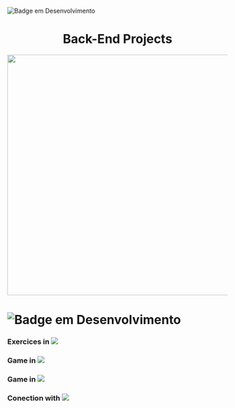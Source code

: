 ![Badge em Desenvolvimento](http://img.shields.io/static/v1?label=STATUS&message=EM%20DESENVOLVIMENTO&color=FFFF00&style=for-the-badge)
#  <div align="center"> Back-End Projects </div>



<div align="center">

 <img src="https://user-images.githubusercontent.com/71516100/204399776-1a0f36ae-c538-4c32-97c6-374d1e217e66.png" width="550px"/>
 
</div>



# ![Badge em Desenvolvimento](http://img.shields.io/static/v1?label=EXERCÍCIOS&message=%20DESENVOLVIDOS&color=8B008B&style=for-the-badge)

### Exercices in ![](https://img.shields.io/badge/-Python-blue?logo=python&logoColor=white&logoWidth=30)
### Game in ![](https://img.shields.io/badge/-Python-blue?logo=python&logoColor=white&logoWidth=30)
### Game in ![](https://img.shields.io/badge/-Python-blue?logo=python&logoColor=white&logoWidth=30)
### Conection with ![](https://img.shields.io/badge/-Python-blue?logo=python&logoColor=white&logoWidth=30)
